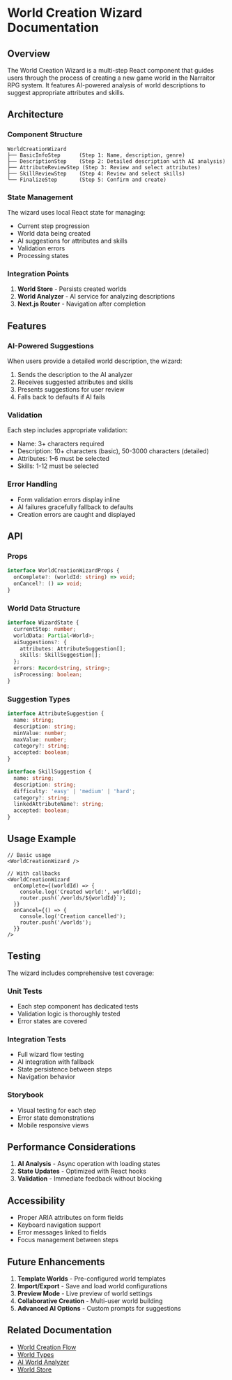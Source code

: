 # World Creation Wizard Documentation

## Overview

The World Creation Wizard is a multi-step React component that guides users through the process of creating a new game world in the Narraitor RPG system. It features AI-powered analysis of world descriptions to suggest appropriate attributes and skills.

## Architecture

### Component Structure

```
WorldCreationWizard
├── BasicInfoStep      (Step 1: Name, description, genre)
├── DescriptionStep    (Step 2: Detailed description with AI analysis)
├── AttributeReviewStep (Step 3: Review and select attributes)
├── SkillReviewStep    (Step 4: Review and select skills)
└── FinalizeStep       (Step 5: Confirm and create)
```

### State Management

The wizard uses local React state for managing:
- Current step progression
- World data being created
- AI suggestions for attributes and skills
- Validation errors
- Processing states

### Integration Points

1. **World Store** - Persists created worlds
2. **World Analyzer** - AI service for analyzing descriptions
3. **Next.js Router** - Navigation after completion

## Features

### AI-Powered Suggestions

When users provide a detailed world description, the wizard:
1. Sends the description to the AI analyzer
2. Receives suggested attributes and skills
3. Presents suggestions for user review
4. Falls back to defaults if AI fails

### Validation

Each step includes appropriate validation:
- Name: 3+ characters required
- Description: 10+ characters (basic), 50-3000 characters (detailed)
- Attributes: 1-6 must be selected
- Skills: 1-12 must be selected

### Error Handling

- Form validation errors display inline
- AI failures gracefully fallback to defaults
- Creation errors are caught and displayed

## API

### Props

```typescript
interface WorldCreationWizardProps {
  onComplete?: (worldId: string) => void;
  onCancel?: () => void;
}
```

### World Data Structure

```typescript
interface WizardState {
  currentStep: number;
  worldData: Partial<World>;
  aiSuggestions?: {
    attributes: AttributeSuggestion[];
    skills: SkillSuggestion[];
  };
  errors: Record<string, string>;
  isProcessing: boolean;
}
```

### Suggestion Types

```typescript
interface AttributeSuggestion {
  name: string;
  description: string;
  minValue: number;
  maxValue: number;
  category?: string;
  accepted: boolean;
}

interface SkillSuggestion {
  name: string;
  description: string;
  difficulty: 'easy' | 'medium' | 'hard';
  category?: string;
  linkedAttributeName?: string;
  accepted: boolean;
}
```

## Usage Example

```tsx
// Basic usage
<WorldCreationWizard />

// With callbacks
<WorldCreationWizard 
  onComplete={(worldId) => {
    console.log('Created world:', worldId);
    router.push(`/worlds/${worldId}`);
  }}
  onCancel={() => {
    console.log('Creation cancelled');
    router.push('/worlds');
  }}
/>
```

## Testing

The wizard includes comprehensive test coverage:

### Unit Tests
- Each step component has dedicated tests
- Validation logic is thoroughly tested
- Error states are covered

### Integration Tests
- Full wizard flow testing
- AI integration with fallback
- State persistence between steps
- Navigation behavior

### Storybook
- Visual testing for each step
- Error state demonstrations
- Mobile responsive views

## Performance Considerations

1. **AI Analysis** - Async operation with loading states
2. **State Updates** - Optimized with React hooks
3. **Validation** - Immediate feedback without blocking

## Accessibility

- Proper ARIA attributes on form fields
- Keyboard navigation support
- Error messages linked to fields
- Focus management between steps

## Future Enhancements

1. **Template Worlds** - Pre-configured world templates
2. **Import/Export** - Save and load world configurations
3. **Preview Mode** - Live preview of world settings
4. **Collaborative Creation** - Multi-user world building
5. **Advanced AI Options** - Custom prompts for suggestions

## Related Documentation

- [World Creation Flow](/docs/flows/world-creation-flow.md)
- [World Types](/src/types/world.types.ts)
- [AI World Analyzer](/src/lib/ai/worldAnalyzer.ts)
- [World Store](/src/state/worldStore.ts)
